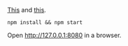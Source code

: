 [This](https://github.com/react-materialize/react-materialize) and [this](https://github.com/roylee0704/react-flexbox-grid).

```
npm install && npm start
```

Open http://127.0.0.1:8080 in a browser.
